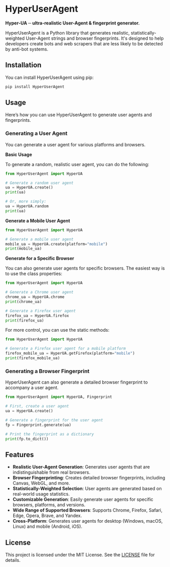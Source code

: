 # HyperUserAgent

**Hyper-UA ─ ultra-realistic User-Agent & fingerprint generator.**

HyperUserAgent is a Python library that generates realistic, statistically-weighted User-Agent strings and browser fingerprints. It's designed to help developers create bots and web scrapers that are less likely to be detected by anti-bot systems.

## Installation

You can install HyperUserAgent using pip:

```bash
pip install HyperUserAgent
```

## Usage

Here’s how you can use HyperUserAgent to generate user agents and fingerprints.

### Generating a User Agent

You can generate a user agent for various platforms and browsers.

**Basic Usage**

To generate a random, realistic user agent, you can do the following:

```python
from HyperUserAgent import HyperUA

# Generate a random user agent
ua = HyperUA.create()
print(ua)

# Or, more simply:
ua = HyperUA.random
print(ua)
```

**Generate a Mobile User Agent**

```python
from HyperUserAgent import HyperUA

# Generate a mobile user agent
mobile_ua = HyperUA.create(platform="mobile")
print(mobile_ua)
```

**Generate for a Specific Browser**

You can also generate user agents for specific browsers. The easiest way is to use the class properties:

```python
from HyperUserAgent import HyperUA

# Generate a Chrome user agent
chrome_ua = HyperUA.chrome
print(chrome_ua)

# Generate a Firefox user agent
firefox_ua = HyperUA.firefox
print(firefox_ua)
```

For more control, you can use the static methods:

```python
from HyperUserAgent import HyperUA

# Generate a Firefox user agent for a mobile platform
firefox_mobile_ua = HyperUA.getFirefox(platform="mobile")
print(firefox_mobile_ua)
```

### Generating a Browser Fingerprint

HyperUserAgent can also generate a detailed browser fingerprint to accompany a user agent.

```python
from HyperUserAgent import HyperUA, Fingerprint

# First, create a user agent
ua = HyperUA.create()

# Generate a fingerprint for the user agent
fp = Fingerprint.generate(ua)

# Print the fingerprint as a dictionary
print(fp.to_dict())
```

## Features

-   **Realistic User-Agent Generation**: Generates user agents that are indistinguishable from real browsers.
-   **Browser Fingerprinting**: Creates detailed browser fingerprints, including Canvas, WebGL, and more.
-   **Statistically-Weighted Selection**: User agents are generated based on real-world usage statistics.
-   **Customizable Generation**: Easily generate user agents for specific browsers, platforms, and versions.
-   **Wide Range of Supported Browsers**: Supports Chrome, Firefox, Safari, Edge, Opera, Brave, and Yandex.
-   **Cross-Platform**: Generates user agents for desktop (Windows, macOS, Linux) and mobile (Android, iOS).

## License

This project is licensed under the MIT License. See the [LICENSE](LICENSE) file for details.